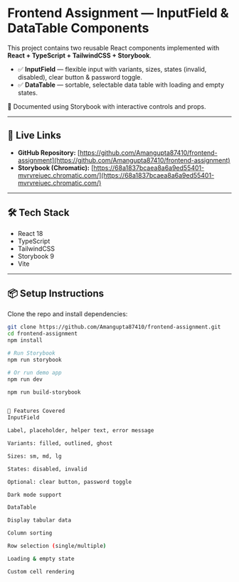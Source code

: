 # Frontend Assignment — InputField & DataTable Components

This project contains two reusable React components implemented with **React + TypeScript + TailwindCSS + Storybook**.

- ✅ **InputField** — flexible input with variants, sizes, states (invalid, disabled), clear button & password toggle.  
- ✅ **DataTable** — sortable, selectable data table with loading and empty states.  

📖 Documented using Storybook with interactive controls and props.

---

## 🚀 Live Links

- **GitHub Repository:** [https://github.com/Amangupta87410/frontend-assignment](https://github.com/Amangupta87410/frontend-assignment)  
- **Storybook (Chromatic):** [https://68a1837bcaea8a6a9ed55401-mvrvreiuec.chromatic.com/](https://68a1837bcaea8a6a9ed55401-mvrvreiuec.chromatic.com/)

---

## 🛠️ Tech Stack
- React 18
- TypeScript
- TailwindCSS
- Storybook 9
- Vite

---

## 📦 Setup Instructions

Clone the repo and install dependencies:

```bash
git clone https://github.com/Amangupta87410/frontend-assignment.git
cd frontend-assignment
npm install

# Run Storybook
npm run storybook

# Or run demo app
npm run dev

npm run build-storybook


📘 Features Covered
InputField

Label, placeholder, helper text, error message

Variants: filled, outlined, ghost

Sizes: sm, md, lg

States: disabled, invalid

Optional: clear button, password toggle

Dark mode support

DataTable

Display tabular data

Column sorting

Row selection (single/multiple)

Loading & empty state

Custom cell rendering
